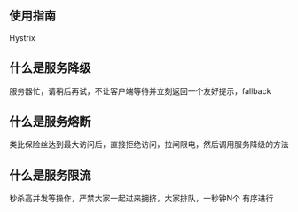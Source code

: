 ## 使用指南
Hystrix 
## 什么是服务降级
服务器忙，请稍后再试，不让客户端等待并立刻返回一个友好提示，fallback

## 什么是服务熔断
类比保险丝达到最大访问后，直接拒绝访问，拉闸限电，然后调用服务降级的方法

## 什么是服务限流
秒杀高并发等操作，严禁大家一起过来拥挤，大家排队，一秒钟N个 有序进行

